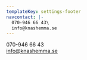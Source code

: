 ```yaml
---
templateKey: settings-footer
navcontact: |-
  070-946 66 43\
  info@knashemma.se
---
```

070-946 66 43\
info@knashemma.se
